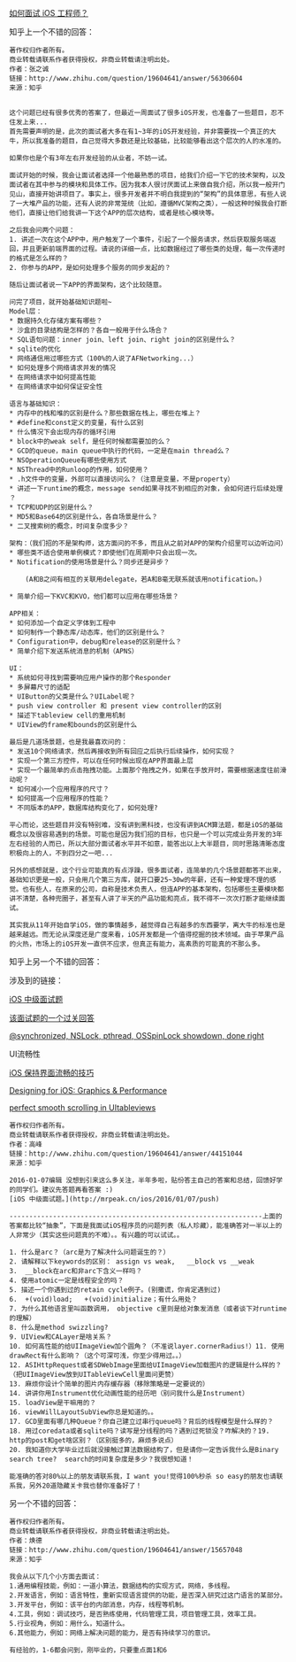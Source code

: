 [如何面试 iOS 工程师？](http://www.zhihu.com/question/19604641)

知乎上一个不错的回答：

	著作权归作者所有。
	商业转载请联系作者获得授权，非商业转载请注明出处。
	作者：张之诚
	链接：http://www.zhihu.com/question/19604641/answer/56306604
	来源：知乎


	这个问题已经有很多优秀的答案了，但最近一周面试了很多iOS开发，也准备了一些题目，忍不住发上来...
	首先需要声明的是，此次的面试者大多在有1~3年的iOS开发经验，并非需要找一个真正的大牛，所以我准备的题目，自己觉得大多数还是比较基础，比较能够看出这个层次的人的水准的。
	
	如果你也是个有3年左右开发经验的从业者，不妨一试。
	
	面试开始的时候，我会让面试者选择一个他最熟悉的项目，给我们介绍一下它的技术架构，以及面试者在其中参与的模块和具体工作。因为我本人很讨厌面试上来做自我介绍，所以我一般开门见山，直接开始讲项目了。事实上，很多开发者并不明白我提到的“架构”的具体意思，有些人说了一大堆产品的功能，还有人说的非常笼统（比如，遵循MVC架构之类），一般这种时候我会打断他们，直接让他们给我讲一下这个APP的层次结构，或者是核心模块等。
	
	之后我会问两个问题：
	1. 讲述一次在这个APP中，用户触发了一个事件，引起了一个服务请求，然后获取服务端返回，并且更新前端界面的过程。请说的详细一点，比如数据经过了哪些类的处理，每一次传递时的格式是怎么样的？
	2. 你参与的APP，是如何处理多个服务的同步发起的？
	
	随后让面试者说一下APP的界面架构，这个比较随意。
	
	问完了项目，就开始基础知识题啦~
	Model层：
	* 数据持久化存储方案有哪些？
	* 沙盒的目录结构是怎样的？各自一般用于什么场合？
	* SQL语句问题：inner join、left join、right join的区别是什么？
	* sqlite的优化
	* 网络通信用过哪些方式（100%的人说了AFNetworking...）
	* 如何处理多个网络请求并发的情况
	* 在网络请求中如何提高性能
	* 在网络请求中如何保证安全性 
	
	语言与基础知识：
	* 内存中的栈和堆的区别是什么？那些数据在栈上，哪些在堆上？
	* #define和const定义的变量，有什么区别
	* 什么情况下会出现内存的循环引用
	* block中的weak self，是任何时候都需要加的么？
	* GCD的queue，main queue中执行的代码，一定是在main thread么？
	* NSOperationQueue有哪些使用方式
	* NSThread中的Runloop的作用，如何使用？
	* .h文件中的变量，外部可以直接访问么？（注意是变量，不是property）
	* 讲述一下runtime的概念，message send如果寻找不到相应的对象，会如何进行后续处理 ？
	* TCP和UDP的区别是什么？
	* MD5和Base64的区别是什么，各自场景是什么？
	* 二叉搜索树的概念，时间复杂度多少？
	
	架构：（我们招的不是架构师，这方面问的不多，而且从之前对APP的架构介绍里可以边听边问）
	* 哪些类不适合使用单例模式？即使他们在周期中只会出现一次。
	* Notification的使用场景是什么？同步还是异步？
	
		(A和B之间有相互的关联用delegate，若A和B毫无联系就该用notification。)
		
	* 简单介绍一下KVC和KVO，他们都可以应用在哪些场景？ 
	
	APP相关：
	* 如何添加一个自定义字体到工程中
	* 如何制作一个静态库/动态库，他们的区别是什么？
	* Configuration中，debug和release的区别是什么？
	* 简单介绍下发送系统消息的机制（APNS） 
	
	UI：
	* 系统如何寻找到需要响应用户操作的那个Responder
	* 多屏幕尺寸的适配
	* UIButton的父类是什么？UILabel呢？
	* push view controller 和 present view controller的区别
	* 描述下tableview cell的重用机制
	* UIView的frame和bounds的区别是什么 
	
	最后是几道场景题，也是我最喜欢问的：
	* 发送10个网络请求，然后再接收到所有回应之后执行后续操作，如何实现？
	* 实现一个第三方控件，可以在任何时候出现在APP界面最上层
	* 实现一个最简单的点击拖拽功能。上面那个拖拽之外，如果在手放开时，需要根据速度往前滑动呢？
	* 如何减小一个应用程序的尺寸？
	* 如何提高一个应用程序的性能？
	* 不同版本的APP，数据库结构变化了，如何处理? 
	
	平心而论，这些题目并没有特别难，没有讲到黑科技，也没有讲到ACM算法题，都是iOS的基础概念以及很容易遇到的场景。可能也是因为我们招的目标，也只是一个可以完成业务开发的3年左右经验的人而已，所以大部分面试者水平并不如意，能答出以上大半题目，同时思路清晰态度积极向上的人，不到四分之一吧...
	
	另外的感想就是，这个行业可能真的有点浮躁，很多面试者，连简单的几个场景题都答不出来，基础知识更是一般，只会用几个第三方库，就开口要25~30w的年薪，还有一种爱理不理的感觉。也有些人，在原来的公司，自称是技术负责人，但连APP的基本架构，包括哪些主要模块都讲不清楚，各种兜圈子，甚至有人讲了半天的产品功能和亮点，我不得不一次次打断才能继续面试。
	
	其实我从11年开始自学iOS，做的事情越多，越觉得自己有越多的东西要学，离大牛的标准也是越来越远。而无论从深度还是广度来看，iOS开发都是一个值得挖掘的技术领域。由于苹果产品的火热，市场上的iOS开发一直供不应求，但真正有能力，高素质的可能真的不那么多。



知乎上另一个不错的回答：

涉及到的链接：

[iOS 中级面试题](http://mrpeak.cn/ios/2016/01/07/push)

[该面试题的一个过关回答](http://blog.csdn.net/hanangellove/article/details/45033453)

[@synchronized, NSLock, pthread, OSSpinLock showdown, done right](http://perpendiculo.us/2009/09/synchronized-nslock-pthread-osspinlock-showdown-done-right/)

UI流畅性

[iOS 保持界面流畅的技巧](http://blog.ibireme.com/2015/11/12/smooth_user_interfaces_for_ios/)

[Designing for iOS: Graphics &amp; Performance](https://robots.thoughtbot.com/designing-for-ios-graphics-performance)

[perfect smooth scrolling in UItableviews](https://medium.com/ios-os-x-development/perfect-smooth-scrolling-in-uitableviews-fd609d5275a5#.bct03ihv4)

	著作权归作者所有。
	商业转载请联系作者获得授权，非商业转载请注明出处。
	作者：高峰
	链接：http://www.zhihu.com/question/19604641/answer/44151044
	来源：知乎
	
	2016-01-07编辑 没想到引来这么多关注，半年多啦，贴份答主自己的答案和总结，回馈好学的同学们。建议先答题再看答案 :)  
	[iOS 中级面试题。](http://mrpeak.cn/ios/2016/01/07/push)
	
	----------------------------------------------------------------上面的答案都比较“抽象”，下面是我面试iOS程序员的问题列表（私人珍藏），能准确答对一半以上的人非常少（其实这些问题真的不难）。。有兴趣的可以试试。。
	
	1. 什么是arc？（arc是为了解决什么问题诞生的？）
	2. 请解释以下keywords的区别： assign vs weak,   __block vs __weak
	3.  __block在arc和非arc下含义一样吗？
	4. 使用atomic一定是线程安全的吗？
	5. 描述一个你遇到过的retain cycle例子。(别撒谎，你肯定遇到过)
	6.  +(void)load;   +(void)initialize；有什么用处？
	7. 为什么其他语言里叫函数调用， objective c里则是给对象发消息（或者谈下对runtime的理解）
	8. 什么是method swizzling?
	9. UIView和CALayer是啥关系？
	10. 如何高性能的给UIImageView加个圆角？（不准说layer.cornerRadius!）11. 使用drawRect有什么影响？（这个可深可浅，你至少得用过。。）
	12. ASIHttpRequest或者SDWebImage里面给UIImageView加载图片的逻辑是什么样的？（把UIImageView放到UITableViewCell里面问更赞）
	13. 麻烦你设计个简单的图片内存缓存器（移除策略是一定要说的）
	14. 讲讲你用Instrument优化动画性能的经历吧（别问我什么是Instrument）
	15. loadView是干嘛用的？
	16. viewWillLayoutSubView你总是知道的。。
	17. GCD里面有哪几种Queue？你自己建立过串行queue吗？背后的线程模型是什么样的？
	18. 用过coredata或者sqlite吗？读写是分线程的吗？遇到过死锁没？咋解决的？19. http的post和get啥区别？（区别挺多的，麻烦多说点）
	20. 我知道你大学毕业过后就没接触过算法数据结构了，但是请你一定告诉我什么是Binary search tree?  search的时间复杂度是多少？我很想知道！
	
	能准确的答对80%以上的朋友请联系我，I want you!觉得100%秒杀 so easy的朋友也请联系我，另外20道隐藏关卡我也替你准备好了！
	

另一个不错的回答：

	著作权归作者所有。
	商业转载请联系作者获得授权，非商业转载请注明出处。
	作者：焕德
	链接：http://www.zhihu.com/question/19604641/answer/15657048
	来源：知乎
	
	我会从以下几个小方面去面试：
	1.通用编程技能，例如：一道小算法，数据结构的实现方式，网络，多线程。
	2.开发语言，例如：语言特性，重新实现语言提供的功能，是否深入研究过这门语言的某部分。
	3.开发平台，例如：该平台的内部消息，内存，线程等机制。
	4.工具，例如：调试技巧，是否熟练使用，代码管理工具，项目管理工具，效率工具。
	5.行业视角，例如：用什么，知道什么。
	6.其他能力，例如：网络上解决问题的能力，是否有持续学习的意识。
	
	有经验的，1-6都会问到，刚毕业的，只要重点面1和6